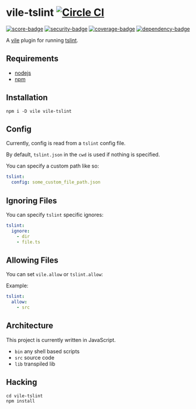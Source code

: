 # vile-tslint [![Circle CI](https://circleci.com/gh/forthright/vile-tslint.svg?style=svg&circle-token=b2617bd7552a6158b6a8267fb454f8dfea0b9e50)](https://circleci.com/gh/forthright/vile-tslint)

[![score-badge](https://vile.io/api/v0/users/brentlintner/vile-tslint/badges/score?token=uFywUmzZfbg6UboLzn6R)](https://vile.io/~brentlintner/vile-tslint) [![security-badge](https://vile.io/api/v0/users/brentlintner/vile-tslint/badges/security?token=uFywUmzZfbg6UboLzn6R)](https://vile.io/~/brentlintner/vile-tslint) [![coverage-badge](https://vile.io/api/v0/users/brentlintner/vile-tslint/badges/coverage?token=uFywUmzZfbg6UboLzn6R)](https://vile.io/~/brentlintner/vile-tslint) [![dependency-badge](https://vile.io/api/v0/users/brentlintner/vile-tslint/badges/dependency?token=uFywUmzZfbg6UboLzn6R)](https://vile.io/~/brentlintner/vile-tslint)

A [vile](https://vile.io) plugin for running [tslint](https://palantir.github.io/tslint).

## Requirements

- [nodejs](http://nodejs.org)
- [npm](http://npmjs.org)

## Installation

    npm i -D vile vile-tslint

## Config

Currently, config is read from a `tslint` config file.

By default, `tslint.json` in the `cwd` is used if nothing is specified.

You can specify a custom path like so:

```yaml
tslint:
  config: some_custom_file_path.json
```

## Ignoring Files

You can specify `tslint` specific ignores:

```yaml
tslint:
  ignore:
    - dir
    - file.ts
```

## Allowing Files

You can set `vile.allow` or `tslint.allow`:

Example:

```yaml
tslint:
  allow:
    - src
```
## Architecture

This project is currently written in JavaScript.

- `bin` any shell based scripts
- `src` source code
- `lib` transpiled lib

## Hacking

    cd vile-tslint
    npm install
